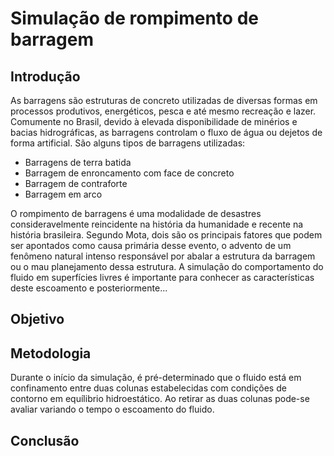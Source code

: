 # Simulação de rompimento de barragem


## Introdução

As barragens são estruturas de concreto utilizadas de diversas formas em processos produtivos, energéticos, pesca e até mesmo recreação e lazer. Comumente no Brasil, devido à elevada disponibilidade de minérios e bacias hidrográficas, as barragens controlam o fluxo de água ou dejetos de forma artificial. São alguns tipos de barragens utilizadas:

- Barragens de terra batida
- Barragem de enroncamento com face de concreto
- Barragem de contraforte
- Barragem em arco

O rompimento de barragens é uma modalidade de desastres consideravelmente reincidente na história da humanidade e recente na história brasileira. Segundo Mota, dois são os principais fatores que podem ser apontados como causa primária desse evento, o advento de um fenômeno natural intenso responsável por abalar a estrutura da barragem ou o mau planejamento dessa estrutura. A simulação do comportamento do fluido em superfícies livres é importante para conhecer as características deste escoamento e posteriormente...

## Objetivo

## Metodologia

Durante o início da simulação, é pré-determinado que o fluido está em confinamento entre duas colunas estabelecidas com condições de contorno em equílibrio hidroestático. Ao retirar as duas colunas pode-se avaliar variando o tempo o escoamento do fluido.

## Conclusão
